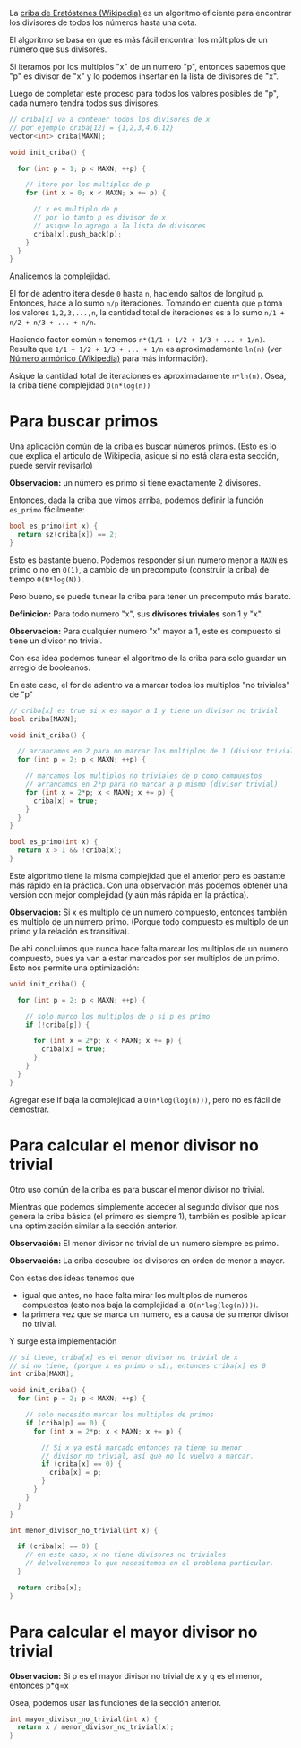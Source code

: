 La [criba de Eratóstenes (Wikipedia)](https://es.wikipedia.org/wiki/Criba_de_Erat%C3%B3stenes) es un algoritmo eficiente para encontrar los divisores de todos los números hasta una cota.

El algoritmo se basa en que es más fácil encontrar los múltiplos de un número que sus divisores.

Si iteramos por los multiplos "x" de un numero "p", entonces sabemos que "p" es divisor de "x" y lo podemos insertar en la lista de divisores de "x".

Luego de completar este proceso para todos los valores posibles de "p", cada numero tendrá todos sus divisores.

```c++
// criba[x] va a contener todos los divisores de x
// por ejemplo criba[12] = {1,2,3,4,6,12}
vector<int> criba[MAXN];

void init_criba() {

  for (int p = 1; p < MAXN; ++p) {

    // itero por los multiplos de p
    for (int x = 0; x < MAXN; x += p) {

      // x es multiplo de p
      // por lo tanto p es divisor de x
      // asique lo agrego a la lista de divisores
      criba[x].push_back(p);
    }
  }
}
```

Analicemos la complejidad.

El for de adentro itera desde `0` hasta `n`, haciendo saltos de longitud `p`. Entonces, hace a lo sumo `n/p` iteraciones. Tomando en cuenta que `p` toma los valores `1,2,3,...,n`, la cantidad total de iteraciones es a lo sumo `n/1 + n/2 + n/3 + ... + n/n`.

Haciendo factor común `n` tenemos `n*(1/1 + 1/2 + 1/3 + ... + 1/n)`. Resulta que `1/1 + 1/2 + 1/3 + ... + 1/n` es aproximadamente `ln(n)` (ver [Número armónico (Wikipedia)](https://es.wikipedia.org/wiki/N%C3%BAmero_arm%C3%B3nico) para más información).

Asique la cantidad total de iteraciones es aproximadamente `n*ln(n)`. Osea, la criba tiene complejidad `O(n*log(n))`

# Para buscar primos

Una aplicación común de la criba es buscar números primos. (Esto es lo que explica el articulo de Wikipedia, asique si no está clara esta sección, puede servir revisarlo)

**Observacion:** un número es primo si tiene exactamente 2 divisores.

Entonces, dada la criba que vimos arriba, podemos definir la función `es_primo` fácilmente:

```c++
bool es_primo(int x) {
  return sz(criba[x]) == 2;
}
```

Esto es bastante bueno. Podemos responder si un numero menor a `MAXN` es primo o no en `O(1)`, a cambio de un precomputo (construir la criba) de tiempo `O(N*log(N))`.

Pero bueno, se puede tunear la criba para tener un precomputo más barato.

**Definicion:** Para todo numero "x", sus **divisores triviales** son 1 y "x".

**Observacion:** Para cualquier numero "x" mayor a 1, este es compuesto si tiene un divisor no trivial.

Con esa idea podemos tunear el algoritmo de la criba para solo guardar un arreglo de booleanos.

En este caso, el for de adentro va a marcar todos los multiplos "no triviales" de "p"

```c++
// criba[x] es true si x es mayor a 1 y tiene un divisor no trivial
bool criba[MAXN];

void init_criba() {

  // arrancamos en 2 para no marcar los multiplos de 1 (divisor trivial)
  for (int p = 2; p < MAXN; ++p) {

    // marcamos los multiplos no triviales de p como compuestos
    // arrancamos en 2*p para no marcar a p mismo (divisor trivial)
    for (int x = 2*p; x < MAXN; x += p) {
      criba[x] = true;
    }
  }
}

bool es_primo(int x) {
  return x > 1 && !criba[x];
}
```

Este algoritmo tiene la misma complejidad que el anterior pero es bastante más rápido en la práctica. Con una observación más podemos obtener una versión con mejor complejidad (y aún más rápida en la práctica).

**Observacion:** Si x es multiplo de un numero compuesto, entonces también es multiplo de un número primo. (Porque todo compuesto es multiplo de un primo y la relación es transitiva).

De ahi concluimos que nunca hace falta marcar los multiplos de un numero compuesto, pues ya van a estar marcados por ser multiplos de un primo. Esto nos permite una optimización:

```c++
void init_criba() {

  for (int p = 2; p < MAXN; ++p) {

    // solo marco los multiplos de p si p es primo
    if (!criba[p]) {

      for (int x = 2*p; x < MAXN; x += p) {
        criba[x] = true;
      }
    }
  }
}
```

Agregar ese if baja la complejidad a `O(n*log(log(n)))`, pero no es fácil de demostrar.

# Para calcular el menor divisor no trivial

Otro uso común de la criba es para buscar el menor divisor no trivial.

Mientras que podemos simplemente acceder al segundo divisor que nos genera la criba básica (el primero es siempre 1), también es posible aplicar una optimización similar a la sección anterior.

**Observación:** El menor divisor no trivial de un numero siempre es primo.

**Observación:** La criba descubre los divisores en orden de menor a mayor.

Con estas dos ideas tenemos que

 - igual que antes, no hace falta mirar los multiplos de numeros compuestos (esto nos baja la complejidad a` O(n*log(log(n)))`).
 - la primera vez que se marca un numero, es a causa de su menor divisor no trivial.

Y surge esta implementación

```c++
// si tiene, criba[x] es el menor divisor no trivial de x
// si no tiene, (porque x es primo o ≤1), entonces criba[x] es 0
int criba[MAXN];

void init_criba() {
  for (int p = 2; p < MAXN; ++p) {

    // solo necesito marcar los multiplos de primos
    if (criba[p] == 0) {
      for (int x = 2*p; x < MAXN; x += p) {

        // Si x ya está marcado entonces ya tiene su menor
        // divisor no trivial, así que no lo vuelvo a marcar.
        if (criba[x] == 0) {
          criba[x] = p;
        }
      }
    }
  }
}

int menor_divisor_no_trivial(int x) {

  if (criba[x] == 0) {
    // en este caso, x no tiene divisores no triviales
    // delvolveremos lo que necesitemos en el problema particular.
  }

  return criba[x];
}
```

# Para calcular el mayor divisor no trivial

**Observacion:** Si p es el mayor divisor no trivial de x y q es el menor, entonces p*q=x

Osea, podemos usar las funciones de la sección anterior.

```c++
int mayor_divisor_no_trivial(int x) {
  return x / menor_divisor_no_trivial(x);
}
```